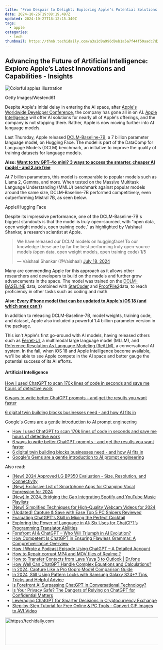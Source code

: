 ```yaml
---
title: "From Despair to Delight: Exploring Apple's Potential Solutions for Dissatisfied Sonos Enthusiasts | Featured"
date: 2024-10-26T19:08:19.497Z
updated: 2024-10-27T18:12:15.340Z
tags:
  - apple
categories:
  - tech
thumbnail: https://thmb.techidaily.com/a3a2d9a996d9eb1a5a7f44f59aadc7d2130837ea4123069d71208845b762ea4c.jpg
---
```


## Advancing the Future of Artificial Intelligence: Explore Apple’s Latest Innovations and Capabilities - Insights

![Colorful apples illustration](https://www.zdnet.com/a/img/resize/9bb89d50786dede51226d07270c24895165cb839/2024/07/22/915e58d3-9ce8-4208-b390-f7b0a6bddd77/gettyimages-1300502150.jpg?auto=webp&precrop=2121,1192,x0,y0&width=1280)

Getty Images/Westend61

Despite Apple's initial delay in entering the AI space, after [Apple's Worldwide Developer Conference](https://www.zdnet.com/article/v/), the company has gone all in on AI. [Apple Intelligence](https://www.zdnet.com/article/what-is-apple-intelligence-everything-to-know-about-ai-features-coming-to-iphones-macs-and-ipads/) will offer AI solutions for nearly all of Apple's offerings, and the company is not stopping there. Rather, Apple is now moving further into AI language models. 

Last Thursday, Apple released [DCLM-Baseline-7B](https://huggingface.co/apple/DCLM-7B), a 7 billion parameter language model, on Hugging Face. The model is part of the DataComp for Language Models (DCLM) benchmark, an initiative to improve the quality of training datasets for language models.

**Also: [Want to try GPT-4o mini? 3 ways to access the smarter, cheaper AI model - and 2 are free](https://www.zdnet.com/article/want-to-try-gpt-4o-mini-3-ways-to-access-the-smarter-cheaper-ai-model-and-2-are-free/)**

At 7 billion parameters, this model is comparable to popular models such as Llama 2, Gemma, and more. When tested on the Massive Multitask Language Understanding (MMLU) benchmark against popular models around the same size, DCLM-Baseline-7B performed competitively, even outperforming Mistral 7B, as seen below. 

Apple/Hugging Face

Despite its impressive performance, one of the DCLM-Baseline-7B's biggest standouts is that the model is truly open-sourced, with "open data, open weight models, open training code," as highlighted by Vaishaal Shankar, a research scientist at Apple. 

> We have released our DCLM models on huggingface! To our knowledge these are by far the best performing truly open-source models (open data, open weight models, open training code) 1/5
> 
> — Vaishaal Shankar (@Vaishaal) [July 18, 2024](https://twitter.com/Vaishaal/status/1813956553042711006?ref%5Fsrc=twsrc^tfw)

Many are commending Apple for this approach as it allows other researchers and developers to build on the models and further grow advancements in the space. The model was trained on the [DCLM-BASELINE](https://huggingface.co/datasets/mlfoundations/dclm-baseline-1.0) data, combined with [StarCoder](https://huggingface.co/datasets/bigcode/starcoderdata) and [ProofPile2](http://proofpile2)data, to reach proficiency in other tasks such as coding and math.

**Also: [Every iPhone model that can be updated to Apple's iOS 18 (and which ones can't)](https://www.zdnet.com/article/every-iphone-model-that-can-be-updated-to-apples-new-ios-18-public-beta-and-which-ones-cant/)**

In addition to releasing DCLM-Baseline-7B, model weights, training code, and dataset, Apple also included a powerful 1.4 billion parameter version in the package. 

This isn't Apple's first go-around with AI models, having released others such as [Ferret-UI](https://www.zdnet.com/article/apples-new-ai-model-can-understand-your-home-screen-and-supercharge-siri/), a multimodal large language model (MLLM), and [Reference Resolution As Language Modeling (ReALM)](https://www.zdnet.com/article/apple-claims-its-on-device-ai-system-realm-substantially-outperforms-gpt-4/), a conversational AI system. In the fall, when iOS 18 and Apple Intelligence become available, we'll be able to see Apple compete in the AI space and better gauge the potential success of its AI efforts.

#### Artificial Intelligence

[How I used ChatGPT to scan 170k lines of code in seconds and save me hours of detective work](https://www.zdnet.com/article/how-chatgpt-scanned-170k-lines-of-code-in-seconds-and-saved-me-hours-of-work/ "How I used ChatGPT to scan 170k lines of code in seconds and save me hours of detective work")

[6 ways to write better ChatGPT prompts - and get the results you want faster](https://www.zdnet.com/article/6-ways-to-write-better-chatgpt-prompts-and-get-the-results-you-want-faster/ "6 ways to write better ChatGPT prompts - and get the results you want faster")

[6 digital twin building blocks businesses need - and how AI fits in](https://www.zdnet.com/article/6-digital-twin-building-blocks-businesses-need-and-how-ai-fits-in/ "6 digital twin building blocks businesses need - and how AI fits in")

[Google's Gems are a gentle introduction to AI prompt engineering](https://www.zdnet.com/article/googles-gems-are-a-gentle-introduction-to-ai-prompt-engineering/ "Google's Gems are a gentle introduction to AI prompt engineering")

* [How I used ChatGPT to scan 170k lines of code in seconds and save me hours of detective work](https://www.zdnet.com/article/how-chatgpt-scanned-170k-lines-of-code-in-seconds-and-saved-me-hours-of-work/ "How I used ChatGPT to scan 170k lines of code in seconds and save me hours of detective work")
* [6 ways to write better ChatGPT prompts - and get the results you want faster](https://www.zdnet.com/article/6-ways-to-write-better-chatgpt-prompts-and-get-the-results-you-want-faster/ "6 ways to write better ChatGPT prompts - and get the results you want faster")
* [6 digital twin building blocks businesses need - and how AI fits in](https://www.zdnet.com/article/6-digital-twin-building-blocks-businesses-need-and-how-ai-fits-in/ "6 digital twin building blocks businesses need - and how AI fits in")
* [Google's Gems are a gentle introduction to AI prompt engineering](https://www.zdnet.com/article/googles-gems-are-a-gentle-introduction-to-ai-prompt-engineering/ "Google's Gems are a gentle introduction to AI prompt engineering")

<ins class="adsbygoogle"
     style="display:block"
     data-ad-format="autorelaxed"
     data-ad-client="ca-pub-7571918770474297"
     data-ad-slot="1223367746"></ins>

<ins class="adsbygoogle"
     style="display:block"
     data-ad-client="ca-pub-7571918770474297"
     data-ad-slot="8358498916"
     data-ad-format="auto"
     data-full-width-responsive="true"></ins>

<span class="atpl-alsoreadstyle">Also read:</span>
<div><ul>
<li><a href="https://fox-access.techidaily.com/new-2024-approved-lg-bp350-evaluation-size-resolution-and-connectivity/"><u>[New] 2024 Approved LG BP350 Evaluation - Size, Resolution, and Connectivity</u></a></li>
<li><a href="https://screen-mirroring-recording.techidaily.com/new-exclusive-list-of-smartphone-apps-for-changing-vocal-expression-for-2024/"><u>[New] Exclusive List of Smartphone Apps for Changing Vocal Expression for 2024</u></a></li>
<li><a href="https://youtube-zero.techidaily.com/n-2024-bridging-the-gap-integrating-spotify-and-youtube-music-playlists/"><u>[New] In 2024, Bridging the Gap Integrating Spotify and YouTube Music Playlists</u></a></li>
<li><a href="https://screen-mirroring-recording.techidaily.com/new-simplified-techniques-for-high-quality-webcam-videos-for-2024/"><u>[New] Simplified Techniques for High-Quality Webcam Videos for 2024</u></a></li>
<li><a href="https://video-capture.techidaily.com/updated-capture-and-save-with-ease-top-5-pc-snipers-reviewed/"><u>[Updated] Capture & Save with Ease Top 5 PC Snipers Reviewed</u></a></li>
<li><a href="https://tech-haven.techidaily.com/evaluating-chatgpts-skill-in-mixing-the-perfect-cocktail/"><u>Evaluating ChatGPT's Skill in Mixing the Perfect Cocktail</u></a></li>
<li><a href="https://tech-haven.techidaily.com/exploring-the-power-of-language-in-ai-six-uses-for-chatgpts-programming-translator-abilities/"><u>Exploring the Power of Language in AI: Six Uses for ChatGPT’s Programming Translator Abilities</u></a></li>
<li><a href="https://tech-haven.techidaily.com/forefront-ai-and-chatgpt-who-will-triumph-in-ai-evolution/"><u>Forefront AI & ChatGPT – Who Will Triumph in AI Evolution?</u></a></li>
<li><a href="https://tech-haven.techidaily.com/how-competent-is-chatgpt-in-ensuring-flawless-grammar-a-comprehveillance-overview/"><u>How Competent Is ChatGPT in Ensuring Flawless Grammar: A Comprehveillance Overview</u></a></li>
<li><a href="https://tech-haven.techidaily.com/how-i-wrote-a-podcast-episode-using-chatgpt-a-detailed-account/"><u>How I Wrote a Podcast Episode Using ChatGPT – A Detailed Account</u></a></li>
<li><a href="https://blog-min.techidaily.com/how-to-repair-corrupt-mp4-and-mov-files-of-realme-by-stellar-video-repair-mobile-video-repair/"><u>How to Repair corrupt MP4 and MOV files of Realme ?</u></a></li>
<li><a href="https://blog-min.techidaily.com/how-to-transfer-contacts-from-lava-yuva-3-to-outlook-drfone-by-drfone-transfer-from-android-transfer-from-android/"><u>How to Transfer Contacts from Lava Yuva 3 to Outlook | Dr.fone</u></a></li>
<li><a href="https://tech-haven.techidaily.com/how-well-can-chatgpt-handle-complex-equations-and-calculations/"><u>How Well Can ChatGPT Handle Complex Equations and Calculations?</u></a></li>
<li><a href="https://extra-hints.techidaily.com/in-2024-capture-like-a-pro-gopro-model-comparison-guide/"><u>In 2024, Capture Like a Pro Gopro Model Comparison Guide</u></a></li>
<li><a href="https://android-unlock.techidaily.com/in-2024-still-using-pattern-locks-with-samsung-galaxy-s24plus-tips-tricks-and-helpful-advice-by-drfone-android/"><u>In 2024, Still Using Pattern Locks with Samsung Galaxy S24+? Tips, Tricks and Helpful Advice</u></a></li>
<li><a href="https://tech-haven.techidaily.com/is-forefront-ai-surpassing-chatgpt-in-conversational-technology/"><u>Is Forefront AI Surpassing ChatGPT in Conversational Technology?</u></a></li>
<li><a href="https://tech-haven.techidaily.com/is-your-privacy-safe-the-dangers-of-relying-on-chatgpt-for-confidential-matters/"><u>Is Your Privacy Safe? The Dangers of Relying on ChatGPT for Confidential Matters</u></a></li>
<li><a href="https://tech-haven.techidaily.com/leveraging-chatgpt-for-smarter-decisions-in-cryptocurrency-exchange/"><u>Leveraging ChatGPT for Smarter Decisions in Cryptocurrency Exchange</u></a></li>
<li><a href="https://win-answers.techidaily.com/step-by-step-tutorial-for-free-online-and-pc-tools-convert-gif-images-to-avi-video/"><u>Step-by-Step Tutorial for Free Online & PC Tools - Convert GIF Images to AVI Video</u></a></li>
</ul></div>

<!-- affiliate ads begin -->
<a href="https://appsumo.8odi.net/c/5597632/2075482/7443" target="_top" id="2075482">
  <img src="//a.impactradius-go.com/display-ad/7443-2075482" border="0" alt="https://techidaily.com" width="728" height="90"/>
</a>
<img height="0" width="0" src="https://appsumo.8odi.net/i/5597632/2075482/7443" style="position:absolute;visibility:hidden;" border="0" />
<!-- affiliate ads end -->

